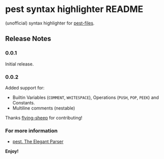 # pest syntax highlighter README

(unofficial) syntax highlighter for [pest-files](https://github.com/pest-parser/pest).

## Release Notes

### 0.0.1

Initial release.

### 0.0.2
Added support for:
 - Builtin Variables (`COMMENT`, `WHITESPACE`), Operations (`PUSH`, `POP`, `PEEK`) and Constants.
 - Multiline comments (nestable)
 
Thanks [flying-sheep](https://github.com/flying-sheep) for contributing!

### For more information

* [pest. The Elegant Parser](https://github.com/pest-parser/pest)

**Enjoy!**
